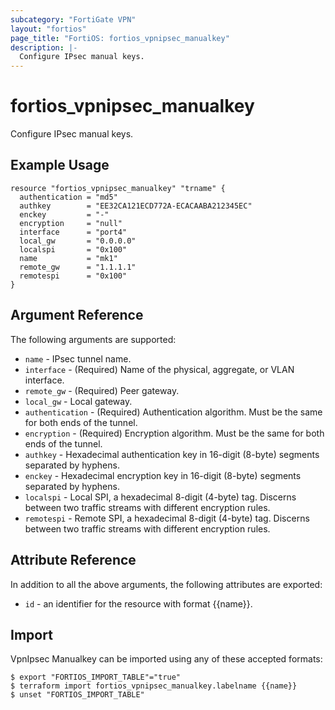 ```yaml
---
subcategory: "FortiGate VPN"
layout: "fortios"
page_title: "FortiOS: fortios_vpnipsec_manualkey"
description: |-
  Configure IPsec manual keys.
---
```


# fortios_vpnipsec_manualkey
Configure IPsec manual keys.

## Example Usage

```hcl
resource "fortios_vpnipsec_manualkey" "trname" {
  authentication = "md5"
  authkey        = "EE32CA121ECD772A-ECACAABA212345EC"
  enckey         = "-"
  encryption     = "null"
  interface      = "port4"
  local_gw       = "0.0.0.0"
  localspi       = "0x100"
  name           = "mk1"
  remote_gw      = "1.1.1.1"
  remotespi      = "0x100"
}
```

## Argument Reference

The following arguments are supported:

* `name` - IPsec tunnel name.
* `interface` - (Required) Name of the physical, aggregate, or VLAN interface.
* `remote_gw` - (Required) Peer gateway.
* `local_gw` - Local gateway.
* `authentication` - (Required) Authentication algorithm. Must be the same for both ends of the tunnel.
* `encryption` - (Required) Encryption algorithm. Must be the same for both ends of the tunnel.
* `authkey` - Hexadecimal authentication key in 16-digit (8-byte) segments separated by hyphens.
* `enckey` - Hexadecimal encryption key in 16-digit (8-byte) segments separated by hyphens.
* `localspi` - Local SPI, a hexadecimal 8-digit (4-byte) tag. Discerns between two traffic streams with different encryption rules.
* `remotespi` - Remote SPI, a hexadecimal 8-digit (4-byte) tag. Discerns between two traffic streams with different encryption rules.


## Attribute Reference

In addition to all the above arguments, the following attributes are exported:
* `id` - an identifier for the resource with format {{name}}.

## Import

VpnIpsec Manualkey can be imported using any of these accepted formats:
```
$ export "FORTIOS_IMPORT_TABLE"="true"
$ terraform import fortios_vpnipsec_manualkey.labelname {{name}}
$ unset "FORTIOS_IMPORT_TABLE"
```
